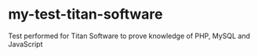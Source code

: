 # my-test-titan-software
Test performed for Titan Software to prove knowledge of PHP, MySQL and JavaScript
